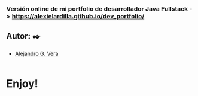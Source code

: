 ### Versión online de mi portfolio de desarrollador Java Fullstack -> https://alexielardilla.github.io/dev_portfolio/

## Autor: ✒️
* [Alejandro G. Vera](https://linkedin.com/in/alejandro-gonzalo-vera/)
<br/></br>
# Enjoy!

